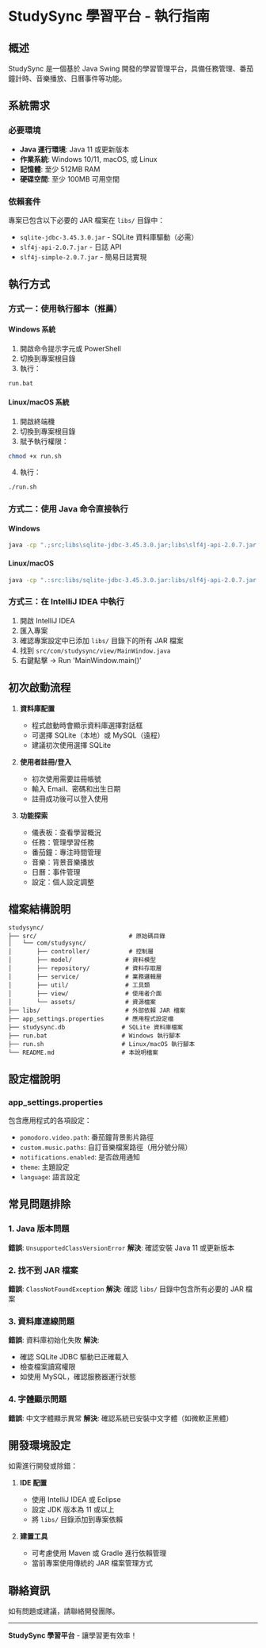# StudySync 學習平台 - 執行指南

## 概述
StudySync 是一個基於 Java Swing 開發的學習管理平台，具備任務管理、番茄鐘計時、音樂播放、日曆事件等功能。

## 系統需求

### 必要環境
- **Java 運行環境**: Java 11 或更新版本
- **作業系統**: Windows 10/11, macOS, 或 Linux
- **記憶體**: 至少 512MB RAM
- **硬碟空間**: 至少 100MB 可用空間

### 依賴套件
專案已包含以下必要的 JAR 檔案在 `libs/` 目錄中：
- `sqlite-jdbc-3.45.3.0.jar` - SQLite 資料庫驅動（必需）
- `slf4j-api-2.0.7.jar` - 日誌 API
- `slf4j-simple-2.0.7.jar` - 簡易日誌實現

## 執行方式

### 方式一：使用執行腳本（推薦）

#### Windows 系統
1. 開啟命令提示字元或 PowerShell
2. 切換到專案根目錄
3. 執行：
```cmd
run.bat
```

#### Linux/macOS 系統
1. 開啟終端機
2. 切換到專案根目錄
3. 賦予執行權限：
```bash
chmod +x run.sh
```
4. 執行：
```bash
./run.sh
```

### 方式二：使用 Java 命令直接執行

#### Windows
```cmd
java -cp ".;src;libs\sqlite-jdbc-3.45.3.0.jar;libs\slf4j-api-2.0.7.jar;libs\slf4j-simple-2.0.7.jar" com.studysync.view.MainWindow
```

#### Linux/macOS
```bash
java -cp ".:src:libs/sqlite-jdbc-3.45.3.0.jar:libs/slf4j-api-2.0.7.jar:libs/slf4j-simple-2.0.7.jar" com.studysync.view.MainWindow
```

### 方式三：在 IntelliJ IDEA 中執行
1. 開啟 IntelliJ IDEA
2. 匯入專案
3. 確認專案設定中已添加 `libs/` 目錄下的所有 JAR 檔案
4. 找到 `src/com/studysync/view/MainWindow.java`
5. 右鍵點擊 → Run 'MainWindow.main()'

## 初次啟動流程

1. **資料庫配置**
   - 程式啟動時會顯示資料庫選擇對話框
   - 可選擇 SQLite（本地）或 MySQL（遠程）
   - 建議初次使用選擇 SQLite

2. **使用者註冊/登入**
   - 初次使用需要註冊帳號
   - 輸入 Email、密碼和出生日期
   - 註冊成功後可以登入使用

3. **功能探索**
   - 儀表板：查看學習概況
   - 任務：管理學習任務
   - 番茄鐘：專注時間管理
   - 音樂：背景音樂播放
   - 日曆：事件管理
   - 設定：個人設定調整

## 檔案結構說明

```
studysync/
├── src/                          # 原始碼目錄
│   └── com/studysync/
│       ├── controller/           # 控制層
│       ├── model/               # 資料模型
│       ├── repository/          # 資料存取層
│       ├── service/             # 業務邏輯層
│       ├── util/                # 工具類
│       ├── view/                # 使用者介面
│       └── assets/              # 資源檔案
├── libs/                        # 外部依賴 JAR 檔案
├── app_settings.properties      # 應用程式設定檔
├── studysync.db                # SQLite 資料庫檔案
├── run.bat                     # Windows 執行腳本
├── run.sh                      # Linux/macOS 執行腳本
└── README.md                   # 本說明檔案
```

## 設定檔說明

### app_settings.properties
包含應用程式的各項設定：
- `pomodoro.video.path`: 番茄鐘背景影片路徑
- `custom.music.paths`: 自訂音樂檔案路徑（用分號分隔）
- `notifications.enabled`: 是否啟用通知
- `theme`: 主題設定
- `language`: 語言設定

## 常見問題排除

### 1. Java 版本問題
**錯誤**: `UnsupportedClassVersionError`
**解決**: 確認安裝 Java 11 或更新版本

### 2. 找不到 JAR 檔案
**錯誤**: `ClassNotFoundException`
**解決**: 確認 `libs/` 目錄中包含所有必要的 JAR 檔案

### 3. 資料庫連線問題
**錯誤**: 資料庫初始化失敗
**解決**: 
- 確認 SQLite JDBC 驅動已正確載入
- 檢查檔案讀寫權限
- 如使用 MySQL，確認服務器運行狀態

### 4. 字體顯示問題
**錯誤**: 中文字體顯示異常
**解決**: 確認系統已安裝中文字體（如微軟正黑體）

## 開發環境設定

如需進行開發或除錯：

1. **IDE 配置**
   - 使用 IntelliJ IDEA 或 Eclipse
   - 設定 JDK 版本為 11 或以上
   - 將 `libs/` 目錄添加到專案依賴

2. **建置工具**
   - 可考慮使用 Maven 或 Gradle 進行依賴管理
   - 當前專案使用傳統的 JAR 檔案管理方式

## 聯絡資訊

如有問題或建議，請聯絡開發團隊。

---
**StudySync 學習平台** - 讓學習更有效率！
